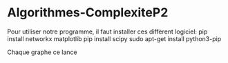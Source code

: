# Algorithmes-ComplexiteP2

Pour utiliser notre programme, il faut installer ces diffèrent logiciel: 
pip install networkx matplotlib
pip install scipy
sudo apt-get install python3-pip

Chaque graphe ce lance 